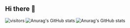 ## Hi there 👋
![visitors](https://visitor-badge.glitch.me/badge?page_id=Bohemiana&left_color=green&right_color=ambient_gradient)
![Anurag's GitHub stats](https://github-readme-stats.vercel.app/api?username=bohemiana)
![Anurag's GitHub stats](https://github-readme-stats.vercel.app/api?username=bohemiana&show_icons=true&theme=ambient_gradient)
<!--
**Bohemiana/Bohemiana** is a ✨ _special_ ✨ repository because its `README.md` (this file) appears on your GitHub profile.

Here are some ideas to get you started:

- 🔭 I’m currently working on ...
- 🌱 I’m currently learning ...
- 👯 I’m looking to collaborate on ...
- 🤔 I’m looking for help with ...
- 💬 Ask me about ...
- 📫 How to reach me: ...
- 😄 Pronouns: ...
- ⚡ Fun fact: ...
-->
